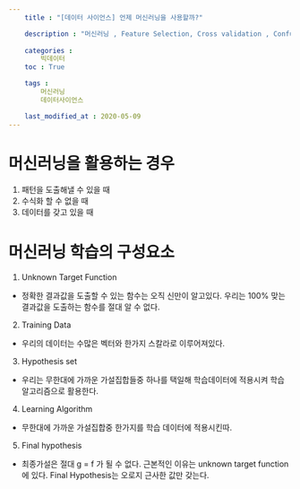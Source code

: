 ```yaml
---
    title : "[데이터 사이언스] 언제 머신러닝을 사용할까?"

    description : "머신러닝 , Feature Selection, Cross validation , Confusion matrix"
    
    categories : 
        빅데이터
    toc : True

    tags :
        머신러닝
        데이터사이언스

    last_modified_at : 2020-05-09
---
```


# 머신러닝을 활용하는 경우
1. 패턴을 도출해낼 수 있을 때
2. 수식화 할 수 없을 때
3. 데이터를 갖고 있을 때

# 머신러닝 학습의 구성요소
1. Unknown Target Function
* 정확한 결과값을 도출할 수 있는 함수는 오직 신만이 알고있다. 우리는 100% 맞는 결과값을 도출하는 함수를 절대 알 수 없다.
2. Training Data
* 우리의 데이터는 수많은 벡터와 한가지 스칼라로 이루어져있다.
3. Hypothesis set
* 우리는 무한대에 가까운 가설집합들중 하나를 택일해 학습데이터에 적용시켜 학습 알고리즘으로 활용한다.
4. Learning Algorithm
* 무한대에 가까운 가설집합중 한가지를 학습 데이터에 적용시킨따.
5. Final hypothesis
* 최종가설은 절대 g = f 가 될 수 없다. 근본적인 이유는 unknown target function 에 있다. Final Hypothesis는 오로지 근사한 값만 갖는다. 

